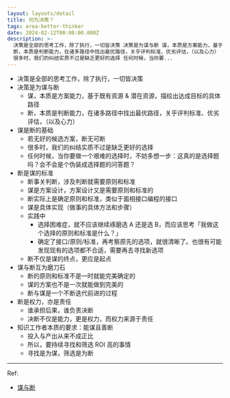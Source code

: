 ```yaml
---
layout: layouts/detail
title: 何为决策？
tags: area-better-thinker
date: 2024-02-12T00:00:00.000Z
description: >-
  决策是全部的思考工作，除了执行，一切皆决策 决策是为谋与断 谋，本质是方案能力，基于既有资源 & 潜在资源，描绘出达成目标的具体路径
  断，本质是判断能力，在诸多路径中找出最优路径，关乎评判标准、优劣评估，（以及心力） 谋是断的基础 若无好的候选方案，断无可断
  很多时，我们的纠结实质不过是缺乏更好的选择 任何时候，当你要...
---
```

* 决策是全部的思考工作，除了执行，一切皆决策
* 决策是为谋与断
  * 谋，本质是方案能力，基于既有资源 & 潜在资源，描绘出达成目标的具体路径
  * 断，本质是判断能力，在诸多路径中找出最优路径，关乎评判标准、优劣评估，（以及心力）
* 谋是断的基础
  * 若无好的候选方案，断无可断
  * 很多时，我们的纠结实质不过是缺乏更好的选择
  * 任何时候，当你要做一个艰难的选择时，不妨多想一步：这真的是选择题吗？会不会是个伪装成选择题的问答题？
* 断是谋的标准
  * 断事关判断，涉及判断就需要原则和标准
  * 谋是方案设计，方案设计又是需要原则和标准的
  * 断实际上是确定原则和标准，类似于面相接口编程的接口
  * 谋是具体实现（做事的具体方法和步骤）
  * 实践中
    * 选择困难症，就不应该继续琢磨选 A 还是选 B，而应该思考「我做这个选择的原则和标准是什么？」
    * 确定了接口/原则/标准，再考察原先的选项，就很清晰了。也很有可能发现现有的选项都不合适，需要再去寻找新选项
  * 断不仅是谋的终点，更应是起点
* 谋与断互为磨刀石
  * 断的原则和标准不是一时就能完美确定的
  * 谋的方案也不是一次就能做到完美的
  * 断与谋是一个不断迭代前进的过程
* 断是权力，亦是责任
  * 谁承担后果，谁负责决断
  * 决断不仅是能力，更是权力，而权力来源于责任
* 知识工作者本质的要求：能谋且善断
  * 投入与产出从来不成正比
  * 所以，要持续寻找和筛选 ROI 高的事情
  * 寻找是为谋，筛选是为断

---

Ref:
* <a href="https://mp.weixin.qq.com/s/hRWKVtq8XmgeLEOfm-BCDA" target="_blank">谋与断</a>
